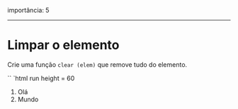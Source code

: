 importância: 5

---

# Limpar o elemento

Crie uma função `clear (elem)` que remove tudo do elemento.

`` `html run height = 60
<ol id = "element">
<li> Olá </ li>
<Li> Mundo </ li>
</ ol>

<script>
função clara (elem) {/ * seu código * /}

claro (elem); // limpa a lista
</ script>
`` `
